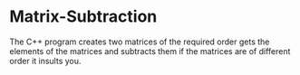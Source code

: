 # Matrix-Subtraction
The C++ program creates two matrices of the required order gets the elements of the matrices and subtracts them if the matrices are of different order it insults you.
